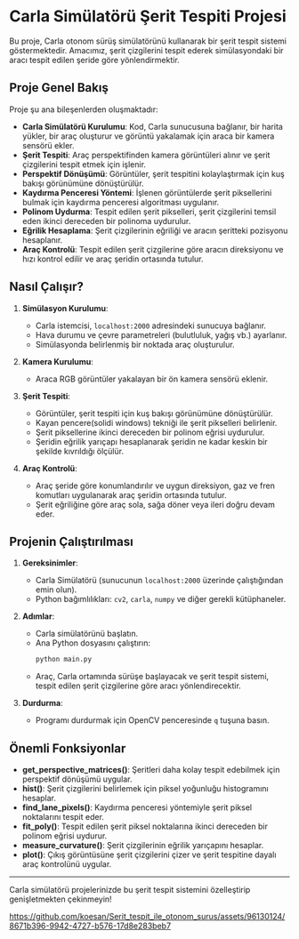 # Carla Simülatörü Şerit Tespiti Projesi

Bu proje, Carla otonom sürüş simülatörünü kullanarak bir şerit tespit sistemi göstermektedir. Amacımız, şerit çizgilerini tespit ederek simülasyondaki bir aracı tespit edilen şeride göre yönlendirmektir.

## Proje Genel Bakış

Proje şu ana bileşenlerden oluşmaktadır:

- **Carla Simülatörü Kurulumu**: Kod, Carla sunucusuna bağlanır, bir harita yükler, bir araç oluşturur ve görüntü yakalamak için araca bir kamera sensörü ekler.
- **Şerit Tespiti**: Araç perspektifinden kamera görüntüleri alınır ve şerit çizgilerini tespit etmek için işlenir.
- **Perspektif Dönüşümü**: Görüntüler, şerit tespitini kolaylaştırmak için kuş bakışı görünümüne dönüştürülür.
- **Kaydırma Penceresi Yöntemi**: İşlenen görüntülerde şerit piksellerini bulmak için kaydırma penceresi algoritması uygulanır.
- **Polinom Uydurma**: Tespit edilen şerit pikselleri, şerit çizgilerini temsil eden ikinci dereceden bir polinoma uydurulur.
- **Eğrilik Hesaplama**: Şerit çizgilerinin eğriliği ve aracın şeritteki pozisyonu hesaplanır.
- **Araç Kontrolü**: Tespit edilen şerit çizgilerine göre aracın direksiyonu ve hızı kontrol edilir ve araç şeridin ortasında tutulur.

## Nasıl Çalışır?

1. **Simülasyon Kurulumu**:
   - Carla istemcisi, `localhost:2000` adresindeki sunucuya bağlanır.
   - Hava durumu ve çevre parametreleri (bulutluluk, yağış vb.) ayarlanır.
   - Simülasyonda belirlenmiş bir noktada araç oluşturulur.

2. **Kamera Kurulumu**:
   - Araca RGB görüntüler yakalayan bir ön kamera sensörü eklenir.

3. **Şerit Tespiti**:
   - Görüntüler, şerit tespiti için kuş bakışı görünümüne dönüştürülür.
   - Kayan pencere(solidi windows) tekniği ile şerit pikselleri belirlenir.
   - Şerit piksellerine ikinci dereceden bir polinom eğrisi uydurulur.
   - Şeridin eğrilik yarıçapı hesaplanarak şeridin ne kadar keskin bir şekilde kıvrıldığı ölçülür.

4. **Araç Kontrolü**:
   - Araç şeride göre konumlandırılır ve uygun direksiyon, gaz ve fren komutları uygulanarak araç şeridin ortasında tutulur.
   - Şerit eğriliğine göre araç sola, sağa döner veya ileri doğru devam eder.

## Projenin Çalıştırılması

1. **Gereksinimler**:
   - Carla Simülatörü (sunucunun `localhost:2000` üzerinde çalıştığından emin olun).
   - Python bağımlılıkları: `cv2`, `carla`, `numpy` ve diğer gerekli kütüphaneler.

2. **Adımlar**:
   - Carla simülatörünü başlatın.
   - Ana Python dosyasını çalıştırın: 
     ```bash
     python main.py
     ```
   - Araç, Carla ortamında sürüşe başlayacak ve şerit tespit sistemi, tespit edilen şerit çizgilerine göre aracı yönlendirecektir.

3. **Durdurma**:
   - Programı durdurmak için OpenCV penceresinde `q` tuşuna basın.

## Önemli Fonksiyonlar

- **get_perspective_matrices()**: Şeritleri daha kolay tespit edebilmek için perspektif dönüşümü uygular.
- **hist()**: Şerit çizgilerini belirlemek için piksel yoğunluğu histogramını hesaplar.
- **find_lane_pixels()**: Kaydırma penceresi yöntemiyle şerit piksel noktalarını tespit eder.
- **fit_poly()**: Tespit edilen şerit piksel noktalarına ikinci dereceden bir polinom eğrisi uydurur.
- **measure_curvature()**: Şerit çizgilerinin eğrilik yarıçapını hesaplar.
- **plot()**: Çıkış görüntüsüne şerit çizgilerini çizer ve şerit tespitine dayalı araç kontrolünü uygular.

---

Carla simülatörü projelerinizde bu şerit tespit sistemini özelleştirip genişletmekten çekinmeyin!


https://github.com/koesan/Serit_tespit_ile_otonom_surus/assets/96130124/8671b396-9942-4727-b576-17d8e283beb7

